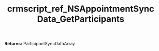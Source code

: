 ﻿---
title: crmscript_ref_NSAppointmentSyncData_GetParticipants
description: ParticipantSyncDataArray NSAppointmentSyncData.GetParticipants()
intellisense: NSAppointmentSyncData.GetParticipants
keywords: NSAppointmentSyncData, GetParticipants
so.topic: reference
---



**Returns:** ParticipantSyncDataArray


